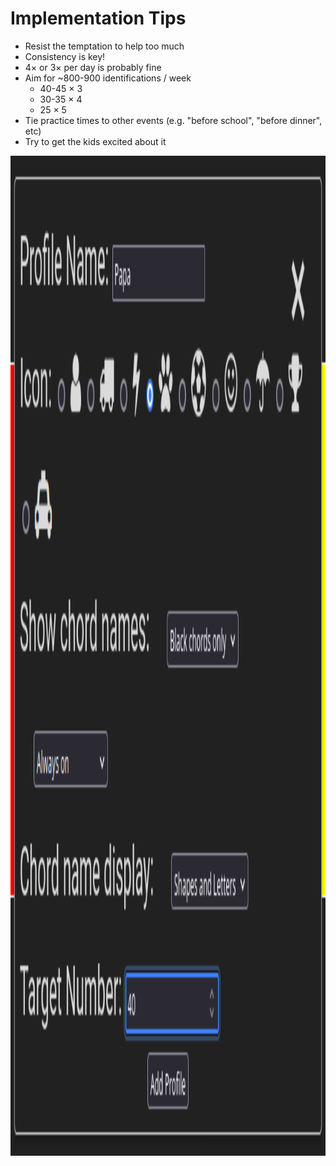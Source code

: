 # Implementation Tips

- Resist the temptation to help too much
- Consistency is key!
- 4× or 3× per day is probably fine
- Aim for ~800-900 identifications / week
    - 40-45 × 3
    - 30-35 × 4
    - 25 × 5
- Tie practice times to other events (e.g. "before school", "before dinner", etc)
- Try to get the kids excited about it

<img src="images/v00x-target-number.png"
     style="height:40dvh"
/>
